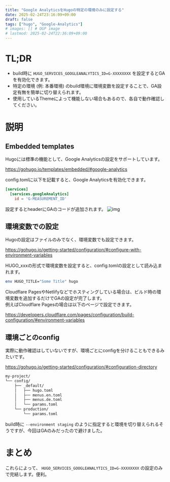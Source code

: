 ```yaml
---
title: "Google AnalyticsをHugoの特定の環境のみに設定する"
date: 2025-02-24T23:16:09+09:00
draft: false
tags: ["hugo", "Google-Analytics"]
# images: [] # OGP image
# lastmod: 2025-02-24T22:36:09+09:00
---
```


# TL;DR

- build時に `HUGO_SERVICES_GOOGLEANALYTICS_ID=G-XXXXXXXX` を設定するとGAを有効化できます。
- 特定の環境 (例: 本番環境) のbuild環境に環境変数を設定することで、GA設定有無を簡単に切り替えられます。
- 使用しているThemeによって機能しない場合もあるので、各自で動作確認してください。

# 説明

## Embedded templates

Hugoには標準の機能として、Google Analyticsの設定をサポートしています。

<https://gohugo.io/templates/embedded/#google-analytics>

config.tomlに以下を記載すると、Google Analyticsを有効化できます。

```toml
[services]
  [services.googleAnalytics]
    id = 'G-MEASUREMENT_ID'
```

設定するとheaderにGAのコードが追加されます。
![img](/images/ga-hugo/1.avif)

## 環境変数での設定

Hugoの設定はファイルのみでなく、環境変数でも設定できます。

<https://gohugo.io/getting-started/configuration/#configure-with-environment-variables>

HUGO_xxxの形式で環境変数を設定すると、config.tomlの設定として読み込まれます。

```bash
env HUGO_TITLE="Some Title" hugo
```

Cloudflare PagesやNetlifyなどでホスティングしている場合は、ビルド時の環境変数を追加するだけでGAの設定が完了します。  
例えばCloudflare Pagesの場合は以下のページで設定できます。

<https://developers.cloudflare.com/pages/configuration/build-configuration/#environment-variables>

## 環境ごとのconfig

実際に動作確認はしていないですが、環境ごとにconfigを分けることもできるみたいです。

<https://gohugo.io/getting-started/configuration/#configuration-directory>

```txt
my-project/
└── config/
    ├── _default/
    │   ├── hugo.toml
    │   ├── menus.en.toml
    │   ├── menus.de.toml
    │   └── params.toml
    └── production/
        └── params.toml
```

build時に `--environment staging` のように指定すると環境を切り替えられるそうですが、今回はGAのみだったので避けました。

# まとめ

これらによって、 `HUGO_SERVICES_GOOGLEANALYTICS_ID=G-XXXXXXXX` の設定のみで完結します。便利。
